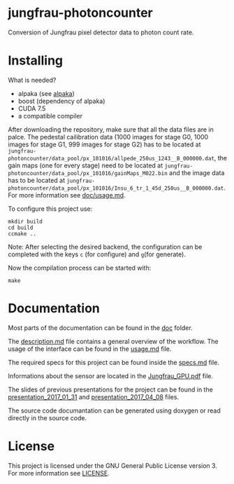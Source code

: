 # jungfrau-photoncounter
Conversion of Jungfrau pixel detector data to photon count rate. 

# Installing

What is needed?
- alpaka (see [alpaka](https://github.com/ComputationalRadiationPhysics/alpaka))
- boost (dependency of alpaka)
- CUDA 7.5
- a compatible compiler 

After downloading the repository, make sure that all the data files are in palce. The pedestal cailibration data (1000 images for stage G0, 1000 images for stage G1, 999 images for stage G2) has to be located at `jungfrau-photoncounter/data_pool/px_101016/allpede_250us_1243__B_000000.dat`, the gain maps (one for every stage) need to be located at `jungfrau-photoncounter/data_pool/px_101016/gainMaps_M022.bin` and the image data has to be located at `jungfrau-photoncounter/data_pool/px_101016/Insu_6_tr_1_45d_250us__B_000000.dat`. For more information see [doc/usage.md](doc/usage.md).

To configure this project use:
```
mkdir build
cd build
ccmake ..
```
Note: After selecting the desired backend, the configuration can be completed with the keys `c` (for configure) and `g`(for generate).
 
Now the compilation process can be started with:
```
make
```

# Documentation

Most parts of the documentation can be found in the [doc](https://github.com/ComputationalRadiationPhysics/jungfrau-photoncounter/tree/master/doc) folder. 

The [description.md](doc/description.md) file contains a general overview of the workflow. The usage of the interface can be found in the [usage.md](doc/usage.md) file. 

The required specs for this project can be found inside the [specs.md](doc/specs.md) file. 

Informations about the sensor are located in the [Jungfrau_GPU.pdf](doc/Jungfrau_GPU.pdf) file. 

The slides of previous presentations for the project can be found in the [presentation_2017_01_31](doc/presentation_2017_01_31/jungfrau-photoncounter_eng.pdf) and [presentation_2017_04_08](doc/presentation_2017_04_08/psi_presentation.pdf) files. 

The source code documantation can be generated using doxygen or read directly in the source code. 

# License

This project is licensed under the GNU General Public License version 3. For more information see [LICENSE](https://github.com/ComputationalRadiationPhysics/jungfrau-photoncounter/blob/master/LICENSE).
